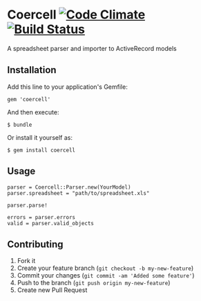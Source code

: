 # Coercell [![Code Climate](https://codeclimate.com/github/jzup/coercell.png)](https://codeclimate.com/github/jzup/coercell) [![Build Status](https://travis-ci.org/jzup/coercell.png)](https://travis-ci.org/jzup/coercell])

A spreadsheet parser and importer to ActiveRecord models

## Installation

Add this line to your application's Gemfile:

    gem 'coercell'

And then execute:

    $ bundle

Or install it yourself as:

    $ gem install coercell

## Usage

    parser = Coercell::Parser.new(YourModel)
    parser.spreadsheet = "path/to/spreadsheet.xls"

    parser.parse!

    errors = parser.errors
    valid = parser.valid_objects

## Contributing

1. Fork it
2. Create your feature branch (`git checkout -b my-new-feature`)
3. Commit your changes (`git commit -am 'Added some feature'`)
4. Push to the branch (`git push origin my-new-feature`)
5. Create new Pull Request
